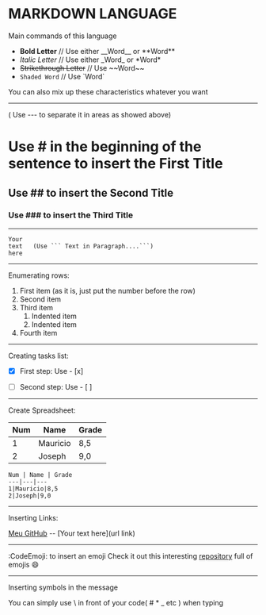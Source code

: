 # MARKDOWN LANGUAGE

Main commands of this language

* __Bold Letter__           // Use either \_\_Word__ or \*\*Word**
* _Italic Letter_           // Use either \_Word_ or \*Word*
* ~~Strikethrough Letter~~  //  Use \~~Word~~
* `Shaded Word`     // Use \`Word`

 You can also mix up these characteristics whatever you want
 
 --- 
 ( Use \--- to separate it in areas as showed above)


# Use \# in the beginning of the sentence to insert the First Title

## Use \## to insert the Second Title

### Use \### to insert the Third Title

 ---
 ```
 Your
 text   (Use ``` Text in Paragraph....```)
 here
 ```
  ---
 Enumerating rows:
1. First item (as it is, just put the number before the row)
2. Second item
3. Third item
    1. Indented item
    2. Indented item
4. Fourth item
 
 
 ---
 Creating tasks list:
 - [x] First step:   Use \- [x]
 - [ ] Second step:   Use \- [ ]
 
  
  ---
Create Spreadsheet:

Num|Name|Grade 
---|---|--- 
1|Mauricio|8,5 
2|Joseph|9,0 

```
Num | Name | Grade 
---|---|--- 
1|Mauricio|8,5 
2|Joseph|9,0 
```
   
 ---
Inserting Links:

[Meu GitHub]() -- \[Your text here](url link)

 ---
:CodeEmoji: to insert an emoji
Check it out this interesting [repository](https://github.com/ikatyang/emoji-cheat-sheet#smileys--emotion) full of emojis :smile:

---
Inserting symbols in the message

You can simply use \ in front of your code( # * _ etc ) when typing